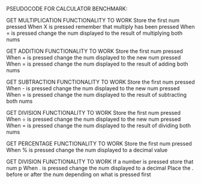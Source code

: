 PSEUDOCODE FOR CALCULATOR BENCHMARK:

GET MULTIPLICATION FUNCTIONALITY TO WORK
  Store the first num pressed
  When X is pressed remember that multiply has been pressed
  When = is pressed change the num displayed to the result of multiplying both nums

GET ADDITION FUNCTIONALITY TO WORK
  Store the first num pressed
  When + is pressed change the num displayed to the new num pressed
  When = is pressed change the num displayed to the result of adding both nums

GET SUBTRACTION FUNCTIONALITY TO WORK
  Store the first num pressed 
  When - is pressed change the num displayed to the new num pressed
  When = is pressed change the num displayed to the result of subtracting both nums

GET DIVISION FUNCTIONALITY TO WORK
  Store the first num pressed
  When ÷ is pressed change the num displayed to the new num pressed
  When = is pressed change the num displayed to the result of dividing both nums

GET PERCENTAGE FUNCTIONALITY TO WORK
  Store the first num pressed
  When % is pressed change the num displayed to a decimal value

GET DIVISION FUNCTIONALITY TO WORK
  If a number is pressed store that num p
  When . is pressed change the num displayed to a decimal
  Place the . before or after the num depending on what is pressed first



